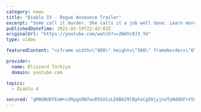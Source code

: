 ```yaml
---
category: news
title: "Diablo IV - Rogue Announce Trailer"
excerpt: "Some call it murder. She calls it a job well done. Learn more at Diablo4.com. The Rogue is the newest addition to the Diablo IV ..."
publishedDateTime: 2021-02-19T22:43:03Z
originalUrl: "https://youtube.com/watch?v=2WdVc8J3_YU"
type: video

featuredContent: "<iframe width=\"800\" height=\"500\" frameborder=\"0\" src=\"https://www.youtube.com/embed/2WdVc8J3_YU\" allow=\"accelerometer; autoplay; encrypted-media; gyroscope; picture-in-picture\" allowfullscreen></iframe>"

provider:
  name: Blizzard Türkiye
  domain: youtube.com

topics:
  - Diablo 4

secured: "gM0UNUEFEoW+sXRpgxRN7wvD5SUCxLE8BA39lByhxCg58jyjnoTpNd8UF+VSS6Mx1BVefVZ2IpBlj6RdpFcnuqG2KzNB6MP1N7dqgOGyfXZOvKbAcUQBNdROrowetcGzi3qYmp0I9bQWdCqjfG5hUqv9Hflp1i6Lvrs0whE3hkU5RMrq0xngiQnlTu4wk5n1WrguvP0PpV5zfbOg+4YRJWQeWnKhJf9mEFk6HHUpiAbOBRZciLFQbYnWNTnYLEh0/YAxFh3e5txANdC/j4u3RM1iGeloxoqxzHuL1ir8ezaQLm+sn3KKdHxET6seq+a598qIKYSvENEGuJr+zEClurmw8kx3RICzL8xq6QHk1xbVZZjfBKgRSemVtULx8Ww2Z7YnU+8ku5/lAUn1hHhoiA==;R87XCY9tYyEtrszzn9RJnA=="
---
```


